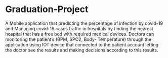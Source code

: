 # Graduation-Project
A Mobile application that predicting the percentage of infection by covid-19 and Managing covid-19 cases traffic in hospitals by finding the nearest hospital that has a free bed with required medical devices. Doctors can monitoring the patient’s (BPM, SPO2, Body- Temperature) through the application using IOT device that connected to the patient account letting the doctor see the results and making decisions according to this results.

